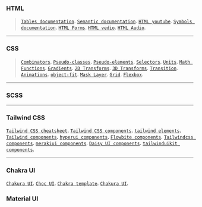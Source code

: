 ### HTML
> [`Tables documentation`](https://www.w3schools.com/html/html_tables.asp). 
[`Semantic documentation`](https://www.w3schools.com/html/html5_semantic_elements.asp). 
[`HTML youtube`](https://www.w3schools.com/html/html_youtube.asp).
[`Symbols documentation`](https://www.w3schools.com/html/html_symbols.asp).
[`HTML Forms`](https://www.w3schools.com/html/html_forms.asp). 
[`HTML vedio`](https://www.w3schools.com/html/html5_video.asp).
[`HTML Audio`](https://www.w3schools.com/html/html5_audio.asp). 

***

### CSS
> [`Combinators`](). 
[`Pseudo-classes`](). 
[`Pseudo-elements`](). 
[`Selectors`](). 
[`Units`](). 
[`Math Functions`](). 
[`Gradients`](). 
[`2D Transforms`](). 
[`3D Transforms`](). 
[`Transition`](). 
[`Animations`](). 
[`object-fit`](). 
[`Mask Layer`](). 
[`Grid`](). 
[`Flexbox`](). 

***

### SCSS


***

### Tailwind CSS
[`Tailwind CSS cheatsheet`](https://tailwindcomponents.com/cheatsheet/).
[`Tailwind CSS components`](https://tailwindui.com/components). 
[`tailwind elements`](https://tailwind-elements.com/docs/standard/getting-started/quick-start/).
[`Tailwind components`](https://tailwindcomponents.com/components). 
[`hyperui components`](https://www.hyperui.dev/). 
[`Flowbite components`](https://flowbite.com/docs/getting-started/quickstart/). 
[`Tailwindcss components`](https://v1.tailwindcss.com/). 
[`merakiui components`](https://merakiui.com/components).
[`Daisy UI components`](https://daisyui.com/).
[`tailwinduikit components`](https://tailwinduikit.com/). 

***

### Chakra UI
[`Chakura UI`](https://chakra-ui.com/docs/components).
[`Choc UI`](https://choc-ui.com/).
[`Chakra template`](https://chakra-templates.dev/components/cards).
[`Chakura UI`](https://chakra-ui-cheatsheet.vercel.app/).

### Material UI